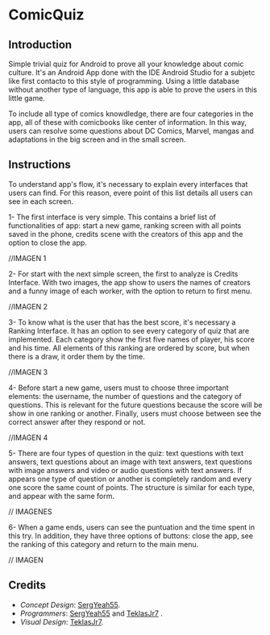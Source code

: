 # ComicQuiz

## Introduction

Simple trivial quiz for Android to prove all your knowledge about comic culture. It's an Android App done with the IDE Android Studio for a subjetc like first contacto to this style of programming. Using a little database without another type of language, this app is able to prove the users in this little game.

To include all type of comics knowdledge, there are four categories in the app, all of these with comicbooks like center of information. In this way, users can resolve some questions about DC Comics, Marvel, mangas and adaptations in the big screen and in the small screen.

## Instructions

To understand app's flow, it's necessary to explain every interfaces that users can find. For this reason, evere point of this list details all users can see in each screen.

1- The first interface is very simple. This contains a brief list of functionalities of app: start a new game, ranking screen with all points saved in the phone, credits scene with the creators of this app and the option to close the app.

//IMAGEN 1

2- For start with the next simple screen, the first to analyze is Credits Interface. With two images, the app show to users the names of creators and a funny image of each worker, with the option to return to first menu.

//IMAGEN 2

3- To know what is the user that has the best score, it's necessary a Ranking Interface. It has an option to see every category of quiz that are implemented. Each category show the first five names of player, his score and his time. All elements of this ranking are ordered by score, but when there is a draw, it order them by the time.

//IMAGEN 3

4- Before start a new game, users must to choose three important elements: the username, the number of questions and the category of questions. This is relevant for the future questions because the score will be show in one ranking or another. Finally, users must choose between see the correct answer after they respond or not.

//IMAGEN 4

5- There are four types of question in the quiz: text questions with text answers, text questions about an image with text answers, text questions with image answers and video or audio questions with text answers. If appears one type of question or another is completely random and every one score the same count of points. The structure is similar for each type, and appear with the same form.

// IMAGENES

6- When a game ends, users can see the puntuation and the time spent in this try. In addition, they have three options of buttons: close the app, see the ranking of this category and return to the main menu.

// IMAGEN


## Credits

  - *Concept Design*: <a href="https://github.com/SergYeah55">SergYeah55</a>.
  - *Programmers*: <a href="https://github.com/SergYeah55">SergYeah55</a> and <a href="https://github.com/TeklasJr7">TeklasJr7</a> .
  - *Visual Design*: <a href="https://github.com/TeklasJr7">TeklasJr7</a>.
